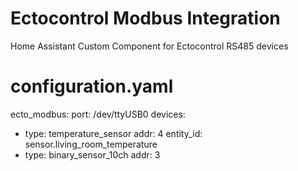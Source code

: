 # Ectocontrol Modbus Integration
Home Assistant Custom Component for Ectocontrol RS485 devices


# configuration.yaml
ecto_modbus:
port: /dev/ttyUSB0
devices:
- type: temperature_sensor
addr: 4
entity_id: sensor.living_room_temperature
- type: binary_sensor_10ch
addr: 3